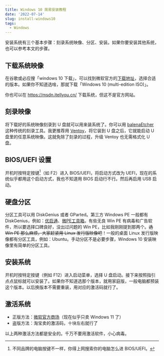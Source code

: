 ```yaml
---
title: Windows 10 简易安装教程
date: '2022-07-14'
slug: install-windows10
tags:
  - Windows
---
```


安装系统有三个基本步骤：刻录系统映像、分区、安装。如果你要安装其他系统，也可以参考本文的步骤。

## 下载系统映像

在谷歌或必应搜「windows 10 下载」，可以找到微软官方的[下载地址](https://www.microsoft.com/zh-cn/software-download/windows10ISO)，选择合适的版本。如果你不知道选啥，那就下载「Windows 10 (multi-edition ISO)」。

你也可以在 <https://msdn.itellyou.cn/> 下载系统，但这不是官方网站。

## 刻录映像

将下载好的系统映像刻录到 U 盘就可以用来装系统了。你可以用 [balenaEtcher](https://www.balena.io/etcher/) 这种传统的刻录工具。我更推荐用 [Ventoy](https://www.ventoy.net/cn/index.html)，将它装到 U 盘之后，它就能启动 U 盘里的任意系统映像。这就免除了刻录的过程，升级 Ventoy 也无需格式化 U 盘。

## BIOS/UEFI 设置

开机时按特定按键[^jian]（如 F2）进入 BIOS/UEFI，将启动方式改为 UEFI，现在的系统似乎都用这个启动方式，我也不知道用 BIOS 启动行不行。然后再启用 USB 启动。

[^jian]: 不同品牌的电脑按键不一样，你得上网搜索你的电脑怎么进 BIOS/UEFI。

## 硬盘分区

分区工具可以用 DiskGenius 或者 GParted。第三方 Windows PE 一般都有 DiskGenius，例如：[优启通](https://www.upe.net/)、[微PE工具箱](https://www.wepe.com.cn/)。有些无良 Win PE 有病毒和广告软件，所以要选择口碑良好，没出过问题的 Win PE，比如我刚刚提到那两个。~~选 Win PE 那么麻烦，大家赶紧用 Linux 发行版映像吧~~！一般的桌面 Linux 发行版映像都有分区工具，例如：Ubuntu。手动分区不是必要步骤，Windows 10 安装映像里有简单的分区工具。

## 安装系统

开机时按特定按键（例如 F12）进入启动菜单，选择 U 盘启动。接下来按照指引点点鼠标就可以安装了。如果你不知道选那个版本，就用家庭版，一般电脑都预装这个版本。以后换版本不需要重装，用对应的激活码就行了。

## 激活系统

- 正版方法：[微软官方商场](https://www.microsoftstore.com.cn/windows/windows-10-home)（现在似乎只卖 Windows 11 了）
- 盗版方法：淘宝卖的激活码，十块左右就行了

以上两种激活方法都是安全的。千万不要用激活软件，小心病毒。
